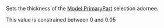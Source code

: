Sets the thickness of the [Model.PrimaryPart](https://developer.roblox.com/api-reference/property/Model/PrimaryPart) selection adornee.

This value is constrained between 0 and 0.05